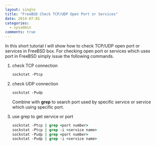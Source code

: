 ```yaml
---
layout: single
title: "FreeBSD Check TCP/UDP Open Port or Services"
date: 2014-07-01
categories:
  - sysadmin
comments: true
---
```


In this short tutorial I will show how to check TCP/UDP open port or services in FreeBSD box. For checking open port or services which uses port in FreeBSD simply issue the following commands.

1. check TCP connection

   ```tcsh
   sockstat -Ptcp
   ```

1. check UDP connection

   ```tcsh
   sockstat -Pudp
   ```

   Combine with **grep** to search port used by specific service or service which
   using specific port.

1. use grep to get service or port

   ```tcsh
   sockstat -Ptcp | grep <port number>
   sockstat -Ptcp | grep -i <service name>
   sockstat -Pudp | grep <port number>
   sockstat -Pudp | grep -i <service name>
   ```
